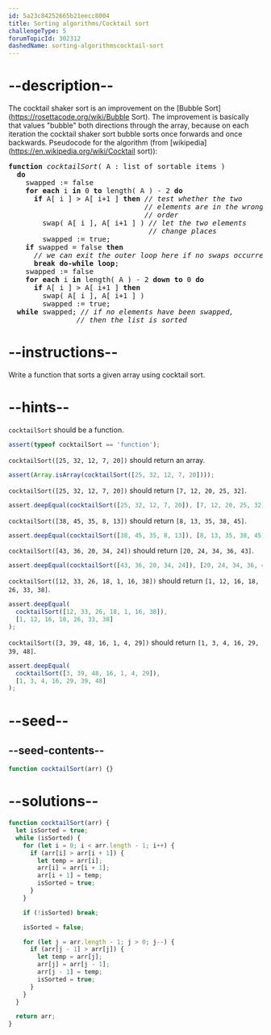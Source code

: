 ```yaml
---
id: 5a23c84252665b21eecc8004
title: Sorting algorithms/Cocktail sort
challengeType: 5
forumTopicId: 302312
dashedName: sorting-algorithmscocktail-sort
---
```


# --description--

The cocktail shaker sort is an improvement on the [Bubble Sort](https://rosettacode.org/wiki/Bubble Sort). The improvement is basically that values "bubble" both directions through the array, because on each iteration the cocktail shaker sort bubble sorts once forwards and once backwards. Pseudocode for the algorithm (from [wikipedia](https://en.wikipedia.org/wiki/Cocktail sort)):

<pre><b>function</b> <i>cocktailSort</i>( A : list of sortable items )
  <b>do</b>
    swapped := false
    <b>for each</b> i <b>in</b> 0 <b>to</b> length( A ) - 2 <b>do</b>
      <b>if</b> A[ i ] > A[ i+1 ] <b>then</b> <i>// test whether the two</i>
                                <i>// elements are in the wrong</i>
                                <i>// order</i>
        swap( A[ i ], A[ i+1 ] ) <i>// let the two elements</i>
                                 <i>// change places</i>
        swapped := true;
    <b>if</b> swapped = false <b>then</b>
      <i>// we can exit the outer loop here if no swaps occurred.</i>
      <b>break do-while loop</b>;
    swapped := false
    <b>for each</b> i <b>in</b> length( A ) - 2 <b>down to</b> 0 <b>do</b>
      <b>if</b> A[ i ] > A[ i+1 ] <b>then</b>
        swap( A[ i ], A[ i+1 ] )
        swapped := true;
  <b>while</b> swapped; <i>// if no elements have been swapped,</i>
                <i>// then the list is sorted</i>
</pre>

# --instructions--

Write a function that sorts a given array using cocktail sort.

# --hints--

`cocktailSort` should be a function.

```js
assert(typeof cocktailSort == 'function');
```

`cocktailSort([25, 32, 12, 7, 20])` should return an array.

```js
assert(Array.isArray(cocktailSort([25, 32, 12, 7, 20])));
```

`cocktailSort([25, 32, 12, 7, 20])` should return `[7, 12, 20, 25, 32]`.

```js
assert.deepEqual(cocktailSort([25, 32, 12, 7, 20]), [7, 12, 20, 25, 32]);
```

`cocktailSort([38, 45, 35, 8, 13])` should return `[8, 13, 35, 38, 45]`.

```js
assert.deepEqual(cocktailSort([38, 45, 35, 8, 13]), [8, 13, 35, 38, 45]);
```

`cocktailSort([43, 36, 20, 34, 24])` should return `[20, 24, 34, 36, 43]`.

```js
assert.deepEqual(cocktailSort([43, 36, 20, 34, 24]), [20, 24, 34, 36, 43]);
```

`cocktailSort([12, 33, 26, 18, 1, 16, 38])` should return `[1, 12, 16, 18, 26, 33, 38]`.

```js
assert.deepEqual(
  cocktailSort([12, 33, 26, 18, 1, 16, 38]),
  [1, 12, 16, 18, 26, 33, 38]
);
```

`cocktailSort([3, 39, 48, 16, 1, 4, 29])` should return `[1, 3, 4, 16, 29, 39, 48]`.

```js
assert.deepEqual(
  cocktailSort([3, 39, 48, 16, 1, 4, 29]),
  [1, 3, 4, 16, 29, 39, 48]
);
```

# --seed--

## --seed-contents--

```js
function cocktailSort(arr) {}
```

# --solutions--

```js
function cocktailSort(arr) {
  let isSorted = true;
  while (isSorted) {
    for (let i = 0; i < arr.length - 1; i++) {
      if (arr[i] > arr[i + 1]) {
        let temp = arr[i];
        arr[i] = arr[i + 1];
        arr[i + 1] = temp;
        isSorted = true;
      }
    }

    if (!isSorted) break;

    isSorted = false;

    for (let j = arr.length - 1; j > 0; j--) {
      if (arr[j - 1] > arr[j]) {
        let temp = arr[j];
        arr[j] = arr[j - 1];
        arr[j - 1] = temp;
        isSorted = true;
      }
    }
  }

  return arr;
}
```
